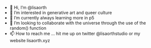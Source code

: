- 👋 Hi, I’m @lisaorth
- 👀 I’m interested in generative art and queer culture
- 🌱 I’m currently always learning more in p5 
- 💞️ I’m looking to collaborate with the universe through the use of the random() function
- 📫 How to reach me ... hit me up on twitter @lisaorthstudio or my website lisaorth.xyz

<!---
lisaorth/lisaorth is a ✨ special ✨ repository because its `README.md` (this file) appears on your GitHub profile.
You can click the Preview link to take a look at your changes.
--->
